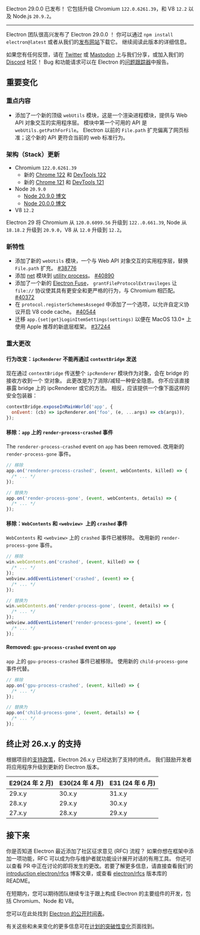 Electron 29.0.0 已发布！ 它包括升级 Chromium `122.0.6261.39`，和 V8 `12.2` 以及 Node.js `20.9.2`。

***

Electron 团队很高兴发布了 Electron 29.0.0 ！ 你可以通过 `npm install electron@latest` 或者从我们的[发布网站](https://releases.electronjs.org/releases/stable)下载它。 继续阅读此版本的详细信息。

如果您有任何反馈，请在 [Twitter](https://twitter.com/electronjs) 或 [Mastodon](https://social.lfx.dev/@electronjs) 上与我们分享，或加入我们的 [Discord](https://discord.com/invite/electronjs) 社区！ Bug 和功能请求可以在 Electron 的[问题跟踪器](https://github.com/electron/electron/issues)中报告。

## 重要变化

### 重点内容

- 添加了一个新的顶级 `webUtils` 模块，这是一个渲染进程模块，提供与 Web API 对象交互的实用程序层。 模块中第一个可用的 API 是 `webUtils.getPathForFile`。 Electron 以前的 `File.path` 扩充偏离了网页标准；这个新的 API 更符合当前的 web 标准行为。

### 架构（Stack）更新

- Chromium `122.0.6261.39`
  - 新的 [Chrome 122](https://developer.chrome.com/blog/new-in-chrome-122/) 和 [DevTools 122](https://developer.chrome.com/blog/new-in-devtools-122/)
  - 新的 [Chrome 121](https://developer.chrome.com/blog/new-in-chrome-121/) 和 [DevTools 121](https://developer.chrome.com/blog/new-in-devtools-121/)
- Node `20.9.0`
  - [Node 20.9.0 博文](https://nodejs.org/en/blog/release/v20.9.0/)
  - [Node 20.0.0 博文](https://nodejs.org/en/blog/release/v20.0.0/)
- V8 `12.2`

Electron 29 将 Chromium 从 `120.0.6099.56` 升级到 `122..0.661.39`, Node 从 `18.18.2` 升级到 `20.9.0`，V8 从 `12.0` 升级到 `12.2`。

### 新特性

- 添加了新的 `webUtils` 模块，一个与 Web API 对象交互的实用程序层，替换 `File.path` 扩充。 [#38776](https://github.com/electron/electron/pull/38776)
- 添加 [net](https://www.electronijs.org/docs/latest/api/net) 模块到 [utility process](https://www.electronijs.org/docs/latest/glossary#utility-process)。 [#40890](https://github.com/electron/electron/pull/40890)
- 添加了一个新的 [Electron Fuse](https://www.electronjs.org/docs/latest/tutorial/fuses)， `grantFileProtocolExtravileges` 让 `file://` 协议使其具有更安全和更严格的行为，与 Chromium 相匹配。 [#40372](https://github.com/electron/electron/pull/40372)
- 在 `protocol.registerSchemesAsseged` 中添加了一个选项，以允许自定义协议开启 V8 code cache。 [#40544](https://github.com/electron/electron/pull/40544)
- 迁移 `app.{set|get}LoginItemSettings(settings)` 以便在 MacOS 13.0+ 上使用 Apple 推荐的新底层框架。 [#37244](https://github.com/electron/electron/pull/37244)

### 重大更改

#### 行为改变：`ipcRenderer` 不能再通过 `contextBridge` 发送

现在通过 `contextBridge` 传送整个 `ipcRenderer` 模块作为对象，会在 bridge 的接收方收到一个
空对象。 此更改是为了消除/减轻一种安全隐患。 你不应该直接暴露 bridge 上的 ipcRenderer 或它的方法。
相反，应该提供一个像下面这样的安全包装器：

```js
contextBridge.exposeInMainWorld('app', {
  onEvent: (cb) => ipcRenderer.on('foo', (e, ...args) => cb(args)),
});
```

#### 移除：`app` 上的 `render-process-crashed` 事件

The `renderer-process-crashed` event on `app` has been removed.
改用新的 `render-process-gone` 事件。

```js
// 移除
app.on('renderer-process-crashed', (event, webContents, killed) => {
  /* ... */
});

// 替换为
app.on('render-process-gone', (event, webContents, details) => {
  /* ... */
});
```

#### 移除：`WebContents` 和 `<webview> `上的 `crashed` 事件

`WebContents` 和 `<webview>` 上的 `crashed` 事件已被移除。
改用新的 `render-process-gone` 事件。

```js
// 移除
win.webContents.on('crashed', (event, killed) => {
  /* ... */
});
webview.addEventListener('crashed', (event) => {
  /* ... */
});

// 替换为
win.webContents.on('render-process-gone', (event, details) => {
  /* ... */
});
webview.addEventListener('render-process-gone', (event) => {
  /* ... */
});
```

#### Removed: `gpu-process-crashed` event on `app`

`app` 上的 `gpu-process-crashed` 事件已被移除。
使用新的 `child-process-gone` 事件代替。

```js
// 移除
app.on('gpu-process-crashed', (event, killed) => {
  /* ... */
});

// 替换为
app.on('child-process-gone', (event, details) => {
  /* ... */
});
```

## 终止对 26.x.y 的支持

根据项目的[支持政策](https://www.electronjs.org/docs/latest/tutorial/electron-timelines#version-support-policy)，Electron 26.x.y 已经达到了支持的终点。 我们鼓励开发者将应用程序升级到更新的 Electron 版本。

| E29(24 年 2 月) | E30(24 年 4 月) | E31 (24 年 6 月) |
| -------------------------------- | -------------------------------- | --------------------------------- |
| 29.x.y                           | 30.x.y                           | 31.x.y                            |
| 28.x.y                           | 29.x.y                           | 30.x.y                            |
| 27.x.y                           | 28.x.y                           | 29.x.y                            |

## 接下来

你是否知道 Electron 最近添加了社区征求意见 (RFC) 流程？ 如果你想在框架中添加一项功能，RFC 可以成为你与维护者就功能设计展开对话的有用工具。 你还可以查看 PR 中正在讨论的即将发生的更改。若要了解更多信息，请直接查看我们的 [introduction electron/rfcs](https://www.electronijs.org/blog/rfcs) 博客文章，或查看 [electron/rfcs](https://www.github.com/electron/rfcs) 版本库的 README。

在短期内，您可以期待团队继续专注于跟上构成 Electron 的主要组件的开发，包括 Chromium、Node 和 V8。

您可以在此处找到 [Electron 的公开时间表](https://www.electronjs.org/docs/latest/tutorial/electron-timelines)。

有关这些和未来变化的更多信息可在[计划的突破性变化](https://github.com/electron/electron/blob/main/docs/breaking-changes.md)页面找到。
